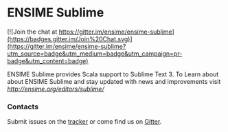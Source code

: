 # ENSIME Sublime

[![Join the chat at https://gitter.im/ensime/ensime-sublime](https://badges.gitter.im/Join%20Chat.svg)](https://gitter.im/ensime/ensime-sublime?utm_source=badge&utm_medium=badge&utm_campaign=pr-badge&utm_content=badge)

ENSIME Sublime provides Scala support to Sublime Text 3.
To Learn about about ENSIME Sublime and stay updated with news and improvements visit *http://ensime.org/editors/sublime/*

### Contacts

Submit issues on the [tracker](https://github.com/ensime/ensime-sublime/issues)
or come find us on [Gitter](https://gitter.im/ensime/ensime-sublime).
